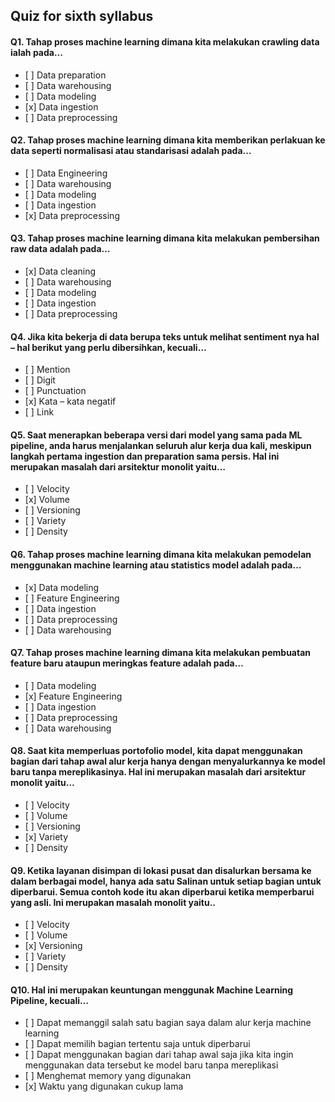 ## Quiz for sixth syllabus

#### Q1. Tahap proses machine learning dimana kita melakukan crawling data ialah pada…

- \[ ] Data preparation 
- \[ ] Data warehousing
- \[ ] Data modeling
- \[x] Data ingestion
- \[ ] Data preprocessing

#### Q2. Tahap proses machine learning dimana kita memberikan perlakuan ke data seperti normalisasi atau standarisasi adalah pada…

- \[ ] Data Engineering
- \[ ] Data warehousing
- \[ ] Data modeling
- \[ ] Data ingestion
- \[x] Data preprocessing

#### Q3. Tahap proses machine learning dimana kita melakukan pembersihan raw data adalah pada…

- \[x] Data cleaning
- \[ ] Data warehousing
- \[ ] Data modeling
- \[ ] Data ingestion
- \[ ] Data preprocessing

#### Q4. Jika kita bekerja di data berupa teks untuk melihat sentiment nya hal – hal berikut yang perlu dibersihkan, kecuali…

- \[ ] Mention
- \[ ] Digit
- \[ ] Punctuation
- \[x] Kata – kata negatif
- \[ ] Link

#### Q5. Saat menerapkan beberapa versi dari model yang sama pada ML pipeline, anda harus menjalankan seluruh alur kerja dua kali, meskipun langkah pertama ingestion dan preparation sama persis. Hal ini merupakan masalah dari arsitektur monolit yaitu…

- \[ ] Velocity 
- \[x] Volume
- \[ ] Versioning
- \[ ] Variety
- \[ ] Density

#### Q6. Tahap proses machine learning dimana kita melakukan pemodelan menggunakan machine learning atau statistics model adalah pada…

- \[x] Data modeling 
- \[ ] Feature Engineering
- \[ ] Data ingestion
- \[ ] Data preprocessing
- \[ ] Data warehousing

#### Q7. Tahap proses machine learning dimana kita melakukan pembuatan feature baru ataupun meringkas feature adalah pada…

- \[ ] Data modeling 
- \[x] Feature Engineering
- \[ ] Data ingestion
- \[ ] Data preprocessing
- \[ ] Data warehousing

#### Q8. Saat kita memperluas portofolio model, kita dapat menggunakan bagian dari tahap awal alur kerja hanya dengan menyalurkannya ke model baru tanpa mereplikasinya. Hal ini merupakan masalah dari arsitektur monolit yaitu…

- \[ ] Velocity 
- \[ ] Volume
- \[ ] Versioning
- \[x] Variety
- \[ ] Density

#### Q9. Ketika layanan disimpan di lokasi pusat dan disalurkan bersama ke dalam berbagai model, hanya ada satu Salinan untuk setiap bagian untuk diperbarui. Semua contoh kode itu akan diperbarui ketika memperbarui yang asli. Ini merupakan masalah monolit yaitu..

- \[ ] Velocity 
- \[ ] Volume
- \[x] Versioning
- \[ ] Variety
- \[ ] Density

#### Q10. Hal ini merupakan keuntungan menggunak Machine Learning Pipeline, kecuali…

- \[ ] Dapat memanggil salah satu bagian saya dalam alur kerja machine learning 
- \[ ] Dapat memilih bagian tertentu saja untuk diperbarui
- \[ ] Dapat menggunakan bagian dari tahap awal saja jika kita ingin menggunakan data tersebut ke model baru tanpa mereplikasi
- \[ ] Menghemat memory yang digunakan
- \[x] Waktu yang digunakan cukup lama